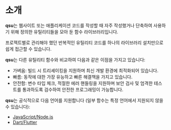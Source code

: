# 소개

**qsu**는 웹사이트 또는 애플리케이션 코드를 작성할 때 자주 작성했거나 단축하여 사용하기 위해 정의한 유틸리티들을 모아 둔 함수 라이브러리입니다.

프로젝트별로 관리해야 했던 반복적인 유틸리티 코드를 하나의 라이브러리 설치만으로 쉽게 접근할 수 있습니다.

**qsu**는 다른 유틸리티 함수와 비교하여 다음과 같은 이점을 가지고 있습니다:

- 가벼움: 빌드 시 트리셰이킹을 지원하며 최신 개발 환경에 최적화되어 있습니다.
- 빠름: 동작에 대한 가장 유능하고 빠른 해결책을 가지고 있습니다.
- 안전함: 변수 타입 체크, 적절한 에러 핸들링을 지원하며 보안 검사 및 엄격한 테스트를 통과하도록 검수하여 안전한 프로그래밍이 가능합니다.

**qsu**는 공식적으로 다음 언어를 지원합니다 (일부 함수는 특정 언어에서 지원되지 않을 수 있습니다):

- [JavaScript/Node.js](/ko/installation/javascript.md)
- [Dart/Flutter](/ko/installation/dart.md)
